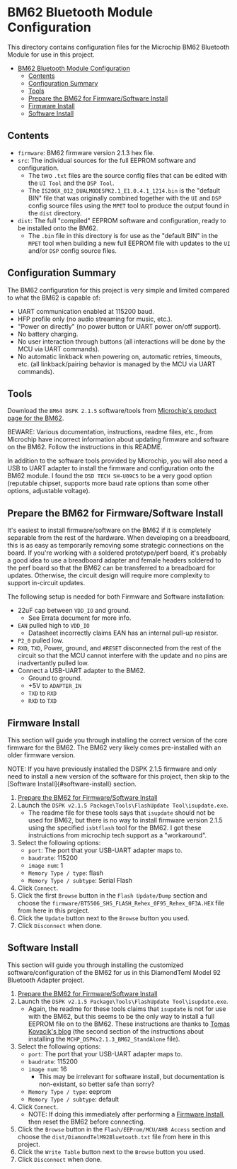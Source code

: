 # BM62 Bluetooth Module Configuration

This directory contains configuration files for the Microchip BM62 Bluetooth Module for use in this project.

- [BM62 Bluetooth Module Configuration](#bm62-bluetooth-module-configuration)
  - [Contents](#contents)
  - [Configuration Summary](#configuration-summary)
  - [Tools](#tools)
  - [Prepare the BM62 for Firmware/Software Install](#prepare-the-bm62-for-firmwaresoftware-install)
  - [Firmware Install](#firmware-install)
  - [Software Install](#software-install)

## Contents

- `firmware`: BM62 firmware version 2.1.3 hex file.
- `src`: The individual sources for the full EEPROM software and configuration.
    - The two `.txt` files are the source config files that can be edited with the `UI Tool` and the `DSP Tool`.
    - The `IS206X_012_DUALMODESPK2.1_E1.0.4.1_1214.bin` is the "default BIN" file that was originally combined together with the `UI` and `DSP` config source files using the `MPET` tool to produce the output found in the `dist` directory.
- `dist`: The full "compiled" EEPROM software and configuration, ready to be installed onto the BM62.
    - The `.bin` file in this directory is for use as the "default BIN" in the `MPET` tool when building a new full EEPROM file with updates to the `UI` and/or `DSP` config source files.

## Configuration Summary

The BM62 configuration for this project is very simple and limited compared to what the BM62 is capable of:

- UART communication enabled at 115200 baud.
- HFP profile only (no audio streaming for music, etc.).
- "Power on directly" (no power button or UART power on/off support).
- No battery charging.
- No user interaction through buttons (all interactions will be done by the MCU via UART commands).
- No automatic linkback when powering on, automatic retries, timeouts, etc. (all linkback/pairing behavior is managed by the MCU via UART commands).

## Tools

Download the `BM64 DSPK 2.1.5` software/tools from [Microchip's product page for the BM62](https://www.microchip.com/en-us/product/BM62).

BEWARE: Various documentation, instructions, readme files, etc., from Microchip have incorrect information about updating firmware and software on the BM62. Follow the instructions in this README.

In addition to the software tools provided by Microchip, you will also need a USB to UART adapter to install the
firmware and configuration onto the BM62 module. I found the `DSD TECH SH-U09C5` to be a very good option (reputable chipset,
supports more baud rate options than some other options, adjustable voltage).

## Prepare the BM62 for Firmware/Software Install

It's easiest to install firmware/software on the BM62 if it is completely separable from the rest of the hardware. When developing on a breadboard, this is as easy as temporarily removing some strategic connections on the board. If you're working with a soldered prototype/perf board, it's probably a good idea to use a breadboard adapter and female headers soldered to the perf board so that the BM62 can be transferred to a breadboard for updates. Otherwise, the circuit design will require more complexity to support in-circuit updates.

The following setup is needed for both Firmware and Software installation:
- 22uF cap between `VDD_IO` and ground.
    - See Errata document for more info.
- `EAN` pulled high to `VDD_IO` 
    - Datasheet incorrectly claims EAN has an internal pull-up resistor.
- `P2_0` pulled low.
- `RXD`, `TXD`, Power, ground, and `#RESET` disconnected from the rest of the circuit so that the MCU cannot interfere with the update and no pins are inadvertantly pulled low.
- Connect a USB-UART adapter to the BM62.
    - Ground to ground.
    - +5V to `ADAPTER_IN`
    - `TXD` to `RXD`
    - `RXD` to `TXD`

## Firmware Install

This section will guide you through installing the correct version of the core firmware for the BM62. The BM62 very likely comes pre-installed with an older firmware version.

NOTE: If you have previously installed the DSPK 2.1.5 firmware and only need to install a new version of the software for this project, then skip to the [Software Install]{#software-install} section.

1. [Prepare the BM62 for Firmware/Software Install](#prepare-the-bm62-for-firmwaresoftware-install)
1. Launch the `DSPK v2.1.5 Package\Tools\FlashUpdate Tool\isupdate.exe`.
    - The readme file for these tools says that `isupdate` should not be used for BM62, but there is no way to install firmware version 2.1.5 using the specified `isbtflash` tool for the BM62. I got these instruictions from microchip tech support as a "workaround".
1. Select the following options:
    - `port`: The port that your USB-UART adapter maps to.
    - `baudrate`: 115200
    - `image num`: 1
    - `Memory Type / type`: flash
    - `Memory Type / subtype`: Serial Flash
1. Click `Connect`.
1. Click the first `Browse` button in the `Flash Update/Dump` section and choose the `firmware/BT5506_SHS_FLASH_Rehex_0F95_Rehex_0F3A.HEX` file from here in this project.
1. Click the `Update` button next to the `Browse` button you used.
1. Click `Disconnect` when done.

## Software Install

This section will guide you through installing the customized software/configuration of the BM62 for us in this DiamondTeml Model 92 Bluetooth Adapter project.

1. [Prepare the BM62 for Firmware/Software Install](#prepare-the-bm62-for-firmwaresoftware-install)
1. Launch the `DSPK v2.1.5 Package\Tools\FlashUpdate Tool\isupdate.exe`.
    - Again, the readme for these tools claims that `isupdate` is not for use with the BM62, but this seems to be the only way to install a full EEPROM file on to the BM62. These instructions are thanks to [Tomas Kovacik's blog](#https://github.com/tomaskovacik/IS2020/wiki/Upgrading-firmware-on-BM62) (the second section of the instructions about installing the `MCHP_DSPKv2.1.3_BM62_StandAlone` file).
1. Select the following options:
    - `port`: The port that your USB-UART adapter maps to.
    - `baudrate`: 115200
    - `image num`: 16
        - This may be irrelevant for software install, but documentation is non-existant, so better safe than sorry?
    - `Memory Type / type`: eeprom
    - `Memory Type / subtype`: default
1. Click `Connect`.
    - NOTE: If doing this immediately after performing a [Firmware Install](#firmware-install), then reset the BM62 before connecting.
1. Click the `Browse` button in the `Flash/EEProm/MCU/AHB Access` section and choose the `dist/DiamondTelM92Bluetooth.txt` file from here in this project.
1. Click the `Write Table` button next to the `Browse` button you used.
1. Click `Disconnect` when done.
